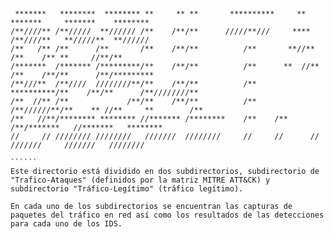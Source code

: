 ```````


 *******   ********  ******** **     ** **       **********     **     *******     *******    ********      
/**////** /**/////  **////// /**    /**/**      /////**///     ****   /**////**   **/////**  **//////       
/**   /** /**      /**       /**    /**/**          /**       **//**  /**    /** **     //**/**             
/*******  /******* /*********/**    /**/**          /**      **  //** /**    /**/**      /**/*********      
/**///**  /**////  ////////**/**    /**/**          /**     **********/**    /**/**      /**////////**      
/**  //** /**             /**/**    /**/**          /**    /**//////**/**    ** //**     **        /**      
/**   //**/******** ******** //******* /********    /**    /**     /**/*******   //*******   ********       
//     // //////// ////////   ///////  ////////     //     //      // ///////     ///////   ////////

``````
Este directorio está dividido en dos subdirectorios, subdirectorio de "Trafico-Ataques" (definidos por la matriz MITRE ATT&CK) y subdirectorio "Tráfico-Legítimo" (tráfico legítimo).

En cada uno de los subdirectorios se encuentran las capturas de paquetes del tráfico en red así como los resultados de las detecciones para cada uno de los IDS.
